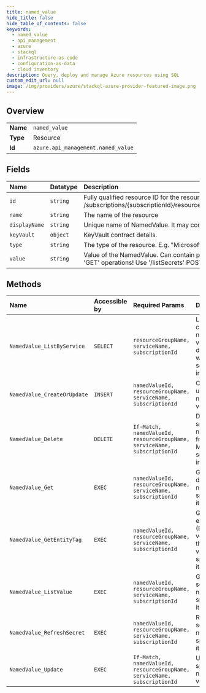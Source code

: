 ```yaml
---
title: named_value
hide_title: false
hide_table_of_contents: false
keywords:
  - named_value
  - api_management
  - azure    
  - stackql
  - infrastructure-as-code
  - configuration-as-data
  - cloud inventory
description: Query, deploy and manage Azure resources using SQL
custom_edit_url: null
image: /img/providers/azure/stackql-azure-provider-featured-image.png
---
```

  
    

## Overview
<table><tbody>
<tr><td><b>Name</b></td><td><code>named_value</code></td></tr>
<tr><td><b>Type</b></td><td>Resource</td></tr>
<tr><td><b>Id</b></td><td><code>azure.api_management.named_value</code></td></tr>
</tbody></table>

## Fields
| Name | Datatype | Description |
|:-----|:---------|:------------|
| `id` | `string` | Fully qualified resource ID for the resource. Ex - /subscriptions/{subscriptionId}/resourceGroups/{resourceGroupName}/providers/{resourceProviderNamespace}/{resourceType}/{resourceName} |
| `name` | `string` | The name of the resource |
| `displayName` | `string` | Unique name of NamedValue. It may contain only letters, digits, period, dash, and underscore characters. |
| `keyVault` | `object` | KeyVault contract details. |
| `type` | `string` | The type of the resource. E.g. "Microsoft.Compute/virtualMachines" or "Microsoft.Storage/storageAccounts" |
| `value` | `string` | Value of the NamedValue. Can contain policy expressions. It may not be empty or consist only of whitespace. This property will not be filled on 'GET' operations! Use '/listSecrets' POST request to get the value. |
## Methods
| Name | Accessible by | Required Params | Description |
|:-----|:--------------|:----------------|:------------|
| `NamedValue_ListByService` | `SELECT` | `resourceGroupName, serviceName, subscriptionId` | Lists a collection of named values defined within a service instance. |
| `NamedValue_CreateOrUpdate` | `INSERT` | `namedValueId, resourceGroupName, serviceName, subscriptionId` | Creates or updates named value. |
| `NamedValue_Delete` | `DELETE` | `If-Match, namedValueId, resourceGroupName, serviceName, subscriptionId` | Deletes specific named value from the API Management service instance. |
| `NamedValue_Get` | `EXEC` | `namedValueId, resourceGroupName, serviceName, subscriptionId` | Gets the details of the named value specified by its identifier. |
| `NamedValue_GetEntityTag` | `EXEC` | `namedValueId, resourceGroupName, serviceName, subscriptionId` | Gets the entity state (Etag) version of the named value specified by its identifier. |
| `NamedValue_ListValue` | `EXEC` | `namedValueId, resourceGroupName, serviceName, subscriptionId` | Gets the secret of the named value specified by its identifier. |
| `NamedValue_RefreshSecret` | `EXEC` | `namedValueId, resourceGroupName, serviceName, subscriptionId` | Refresh the secret of the named value specified by its identifier. |
| `NamedValue_Update` | `EXEC` | `If-Match, namedValueId, resourceGroupName, serviceName, subscriptionId` | Updates the specific named value. |
